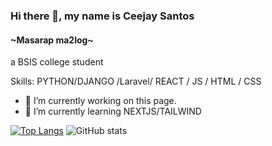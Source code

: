 ### Hi there 👋, my name is Ceejay Santos
#### ~Masarap ma2log~
a BSIS college student

Skills: PYTHON/DJANGO /Laravel/ REACT / JS / HTML / CSS

- 🔭 I’m currently working on this page. 
- 🌱 I’m currently learning NEXTJS/TAILWIND 


 

[![Top Langs](https://github-readme-stats.vercel.app/api/top-langs/?username=7078-cj)](https://github.com/anuraghazra/github-readme-stats) ![GitHub stats](https://github-readme-stats.vercel.app/api?username=7078-cj&show_icons=true)  








